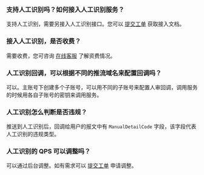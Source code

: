 ### 支持人工识别吗？如何接入人工识别服务？
支持人工识别，需要另接入人工识别接口。您可以 [提交工单](https://console.cloud.tencent.com/workorder/category) 获取接入文档。

### 接入人工识别，是否收费？
需要收费，您可咨询 [在线客服](https://cloud.tencent.com/online-service?from=doc_1125) 了解资费情况。

### 人工识别回调，可以根据不同的推流域名来配置回调吗？
可以。主账号下创建多个子账号，可以用不同的子账号来配置人审回调，调用服务的时候用各自子账号的密钥来调用服务。

### 人工识别怎么判断是否违规？
推送到人工识别后，回调给用户的报文中有 `ManualDetailCode` 字段，该字段代表人工识别的违规类型。


### 人工识别的 QPS 可以调整吗？
可以通过后台调整。如有需求可以 [提交工单](https://console.cloud.tencent.com/workorder/category)  申请调整。
